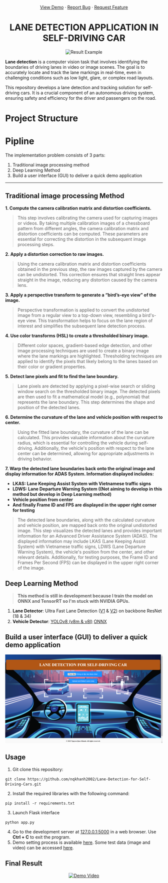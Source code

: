 <a name="readme-top"></a>
<div align="center">
  <p align="center">
    <a href="https://www.youtube.com/watch?v=4aPsZ5zp0sk">View Demo</a>
    ·
    <a href="https://github.com/nqkhanh2002/CinnamonBootcamp2023_PreEntrace/issues">Report Bug</a>
    ·
    <a href="https://github.com/nqkhanh2002/CinnamonBootcamp2023_PreEntrace/pulls">Request Feature</a>
  </p>
</div>

<h1 align="center">LANE DETECTION APPLICATION IN SELF-DRIVING CAR</h1>

<div align="center">
  <img src="Image_Resrouces/intro.gif" alt="Result Example" width="800px">
</div>

**Lane detection** is a computer vision task that involves identifying the boundaries of driving lanes in video or image scenes. The goal is to accurately locate and track the lane markings in real-time, even in challenging conditions such as low light, glare, or complex road layouts.

This repository develops a lane detection and tracking solution for self-driving cars. It is a crucial component of an autonomous driving system, ensuring safety and efficiency for the driver and passengers on the road.

# Project Structure

# Pipline
The implementation problem consists of 3 parts:
1. Traditional image processing method
2. Deep Learning Method
3. Build a user interface (GUI) to deliver a quick demo application
------- 
## Traditional image processing Method
**1. Compute the camera calibration matrix and distortion coefficients.**

> This step involves calibrating the camera used for capturing images or videos. By taking multiple calibration images of a chessboard pattern from different angles, the camera calibration matrix and distortion coefficients can be computed. These parameters are essential for correcting the distortion in the subsequent image processing steps.
> 
**2. Apply a distortion correction to raw images.**

> Using the camera calibration matrix and distortion coefficients obtained in the previous step, the raw images captured by the camera can be undistorted. This correction ensures that straight lines appear straight in the image, reducing any distortion caused by the camera lens.

**3. Apply a perspective transform to generate a “bird’s-eye view” of the image.**

> Perspective transformation is applied to convert the undistorted image from a regular view to a top-down view, resembling a bird's-eye view. This transformation helps to focus on the lane region of interest and simplifies the subsequent lane detection process.

**4. Use color transforms (HSL) to create a thresholded binary image.**

> Different color spaces, gradient-based edge detection, and other image processing techniques are used to create a binary image where the lane markings are highlighted. Thresholding techniques are applied to identify the pixels that likely belong to the lanes based on their color or gradient properties.

**5. Detect lane pixels and fit to find the lane boundary.**

> Lane pixels are detected by applying a pixel-wise search or sliding window search on the thresholded binary image. The detected pixels are then used to fit a mathematical model (e.g., polynomial) that represents the lane boundary. This step determines the shape and position of the detected lanes.

**6. Determine the curvature of the lane and vehicle position with respect to center.**

> Using the fitted lane boundary, the curvature of the lane can be calculated. This provides valuable information about the curvature radius, which is essential for controlling the vehicle during self-driving. Additionally, the vehicle's position with respect to the lane center can be determined, allowing for appropriate adjustments in driving behavior.

**7. Warp the detected lane boundaries back onto the original image and display information for ADAS System. Information displayed includes:**
* **LKAS: Lane Keeping Assist System with Vietnamese traffic signs**
* **LDWS: Lane Departure Warning System ((Not aiming to develop in this method but develop in Deep Learning method)**
* **Vehicle position from center**
* **And finally Frame ID and FPS are displayed in the upper right corner for testing**


> The detected lane boundaries, along with the calculated curvature and vehicle position, are mapped back onto the original undistorted image. This step visualizes the detected lanes and provides important information for an Advanced Driver Assistance System (ADAS). The displayed information may include LKAS (Lane Keeping Assist System) with Vietnamese traffic signs, LDWS (Lane Departure Warning System), the vehicle's position from the center, and other relevant details. Additionally, for testing purposes, the Frame ID and Frames Per Second (FPS) can be displayed in the upper right corner of the image.

## Deep Learning Method
> **This method is still in development because I train the model on ONNX and TensorRT so I'm stuck with NVIDIA GPUs.**
1. **Lane Detector**: Ultra Fast Lane Detection ([V1](https://github.com/cfzd/Ultra-Fast-Lane-Detection) & [V2](https://github.com/cfzd/Ultra-Fast-Lane-Detection-v2)) on backbone ResNet (18 & 34)
2. **Vehicle Detector**: [YOLOv8 (v8m & v8l)](https://github.com/ultralytics/ultralytics) [ONNX](https://github.com/ibaiGorordo/ONNX-YOLOv8-Object-Detection) 
## Build a user interface (GUI) to deliver a quick demo application
![GUI](Image_Resrouces/GUI.png)

## Usage
1. Git clone this repository:
```
git clone https://github.com/nqkhanh2002/Lane-Detection-for-Self-Driving-Cars.git
```
2. Install the required libraries with the following command:
```
pip install -r requirements.txt
```
3. Launch Flask interface
 ```
 python app.py
 ```
4. Go to the development server at [127.0.0.1:5000](http://127.0.0.1:5000/) in a web browser. Use **Ctrl + C** to exit the program.
5. Demo setting process is available [here](https://www.youtube.com/watch?v=j-Rbf1Wvl6M&t=4s). Some test data (image and video) can be accessed [here](https://drive.google.com/drive/folders/1BtCvko4PB6_j2ljuAsCYnpVnhCQomFjg?usp=sharing).

## Final Result
<div align="center">
  <a href="https://www.youtube.com/watch?v=4aPsZ5zp0sk">
    <img src="https://img.youtube.com/vi/4aPsZ5zp0sk/0.jpg" alt="Demo Video" width="480" height="360">
  </a>
</div>

